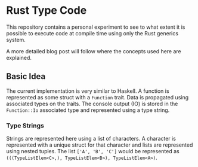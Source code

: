 # Rust Type Code

This repository contains a personal experiment to see to what extent it is
possible to execute code at compile time using only the Rust generics system.

A more detailed blog post will follow where the concepts used here are
explained.

## Basic Idea

The current implementation is very similar to Haskell. A function is represented
as some struct with a `Function` trait. Data is propagated using associated
types on the traits. The console output (IO) is stored in the `Function::Io`
associated type and represented using a type string.

### Type Strings

Strings are represented here using a list of characters. A character is
represented with a unique struct for that character and lists are represented
using nested tuples. The list `['A', 'B', 'C']` would be represented as
`(((TypeListElem<C>,), TypeListElem<B>), TypeListElem<A>)`.
